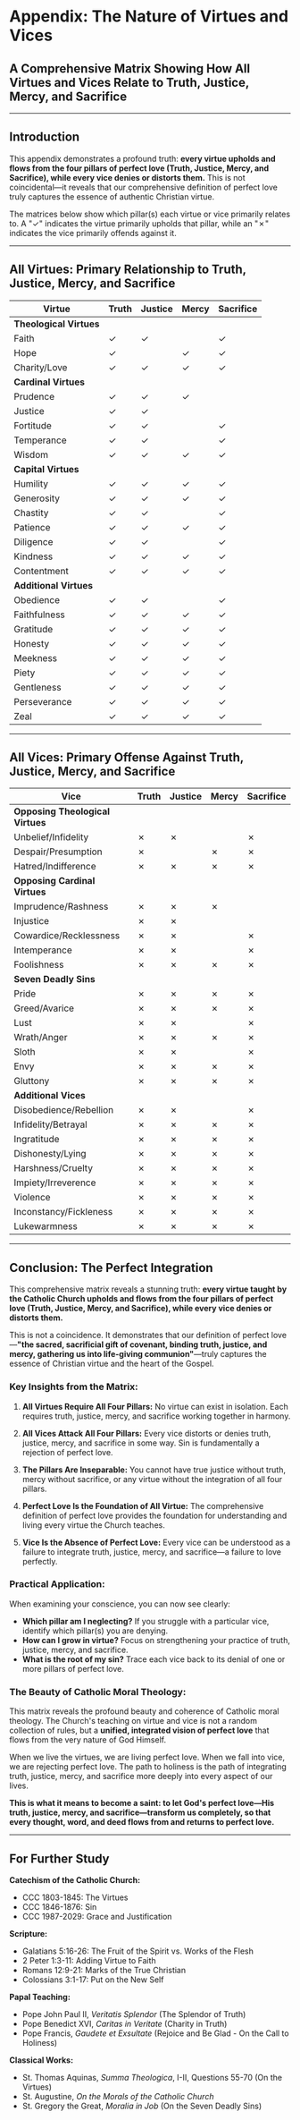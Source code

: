 # Appendix: The Nature of Virtues and Vices
## A Comprehensive Matrix Showing How All Virtues and Vices Relate to Truth, Justice, Mercy, and Sacrifice

---

## Introduction

This appendix demonstrates a profound truth: **every virtue upholds and flows from the four pillars of perfect love (Truth, Justice, Mercy, and Sacrifice), while every vice denies or distorts them.** This is not coincidental—it reveals that our comprehensive definition of perfect love truly captures the essence of authentic Christian virtue.

The matrices below show which pillar(s) each virtue or vice primarily relates to. A "✓" indicates the virtue primarily upholds that pillar, while an "✗" indicates the vice primarily offends against it.

---

## All Virtues: Primary Relationship to Truth, Justice, Mercy, and Sacrifice

| Virtue | Truth | Justice | Mercy | Sacrifice |
|--------|-------|---------|-------|-----------|
| **Theological Virtues** |
| Faith | ✓ | ✓ | | ✓ |
| Hope | ✓ | | ✓ | ✓ |
| Charity/Love | ✓ | ✓ | ✓ | ✓ |
| **Cardinal Virtues** |
| Prudence | ✓ | ✓ | ✓ | |
| Justice | ✓ | ✓ | | |
| Fortitude | ✓ | ✓ | | ✓ |
| Temperance | ✓ | ✓ | | ✓ |
| Wisdom | ✓ | ✓ | ✓ | ✓ |
| **Capital Virtues** |
| Humility | ✓ | ✓ | ✓ | ✓ |
| Generosity | ✓ | ✓ | ✓ | ✓ |
| Chastity | ✓ | ✓ | | ✓ |
| Patience | ✓ | ✓ | ✓ | ✓ |
| Diligence | ✓ | ✓ | | ✓ |
| Kindness | ✓ | ✓ | ✓ | ✓ |
| Contentment | ✓ | ✓ | ✓ | ✓ |
| **Additional Virtues** |
| Obedience | ✓ | ✓ | | ✓ |
| Faithfulness | ✓ | ✓ | ✓ | ✓ |
| Gratitude | ✓ | ✓ | ✓ | ✓ |
| Honesty | ✓ | ✓ | ✓ | ✓ |
| Meekness | ✓ | ✓ | ✓ | ✓ |
| Piety | ✓ | ✓ | ✓ | ✓ |
| Gentleness | ✓ | ✓ | ✓ | ✓ |
| Perseverance | ✓ | ✓ | ✓ | ✓ |
| Zeal | ✓ | ✓ | ✓ | ✓ |

---

## All Vices: Primary Offense Against Truth, Justice, Mercy, and Sacrifice

| Vice | Truth | Justice | Mercy | Sacrifice |
|------|-------|---------|-------|-----------|
| **Opposing Theological Virtues** |
| Unbelief/Infidelity | ✗ | ✗ | | ✗ |
| Despair/Presumption | ✗ | | ✗ | ✗ |
| Hatred/Indifference | ✗ | ✗ | ✗ | ✗ |
| **Opposing Cardinal Virtues** |
| Imprudence/Rashness | ✗ | ✗ | ✗ | |
| Injustice | ✗ | ✗ | | |
| Cowardice/Recklessness | ✗ | ✗ | | ✗ |
| Intemperance | ✗ | ✗ | | ✗ |
| Foolishness | ✗ | ✗ | ✗ | ✗ |
| **Seven Deadly Sins** |
| Pride | ✗ | ✗ | ✗ | ✗ |
| Greed/Avarice | ✗ | ✗ | ✗ | ✗ |
| Lust | ✗ | ✗ | | ✗ |
| Wrath/Anger | ✗ | ✗ | ✗ | ✗ |
| Sloth | ✗ | ✗ | | ✗ |
| Envy | ✗ | ✗ | ✗ | ✗ |
| Gluttony | ✗ | ✗ | ✗ | ✗ |
| **Additional Vices** |
| Disobedience/Rebellion | ✗ | ✗ | | ✗ |
| Infidelity/Betrayal | ✗ | ✗ | ✗ | ✗ |
| Ingratitude | ✗ | ✗ | ✗ | ✗ |
| Dishonesty/Lying | ✗ | ✗ | ✗ | ✗ |
| Harshness/Cruelty | ✗ | ✗ | ✗ | ✗ |
| Impiety/Irreverence | ✗ | ✗ | ✗ | ✗ |
| Violence | ✗ | ✗ | ✗ | ✗ |
| Inconstancy/Fickleness | ✗ | ✗ | ✗ | ✗ |
| Lukewarmness | ✗ | ✗ | ✗ | ✗ |

---

## Conclusion: The Perfect Integration

This comprehensive matrix reveals a stunning truth: **every virtue taught by the Catholic Church upholds and flows from the four pillars of perfect love (Truth, Justice, Mercy, and Sacrifice), while every vice denies or distorts them.**

This is not a coincidence. It demonstrates that our definition of perfect love—**"the sacred, sacrificial gift of covenant, binding truth, justice, and mercy, gathering us into life-giving communion"**—truly captures the essence of Christian virtue and the heart of the Gospel.

### Key Insights from the Matrix:

1. **All Virtues Require All Four Pillars:** No virtue can exist in isolation. Each requires truth, justice, mercy, and sacrifice working together in harmony.

2. **All Vices Attack All Four Pillars:** Every vice distorts or denies truth, justice, mercy, and sacrifice in some way. Sin is fundamentally a rejection of perfect love.

3. **The Pillars Are Inseparable:** You cannot have true justice without truth, mercy without sacrifice, or any virtue without the integration of all four pillars.

4. **Perfect Love Is the Foundation of All Virtue:** The comprehensive definition of perfect love provides the foundation for understanding and living every virtue the Church teaches.

5. **Vice Is the Absence of Perfect Love:** Every vice can be understood as a failure to integrate truth, justice, mercy, and sacrifice—a failure to love perfectly.

### Practical Application:

When examining your conscience, you can now see clearly:
- **Which pillar am I neglecting?** If you struggle with a particular vice, identify which pillar(s) you are denying.
- **How can I grow in virtue?** Focus on strengthening your practice of truth, justice, mercy, and sacrifice.
- **What is the root of my sin?** Trace each vice back to its denial of one or more pillars of perfect love.

### The Beauty of Catholic Moral Theology:

This matrix reveals the profound beauty and coherence of Catholic moral theology. The Church's teaching on virtue and vice is not a random collection of rules, but a **unified, integrated vision of perfect love** that flows from the very nature of God Himself.

When we live the virtues, we are living perfect love. When we fall into vice, we are rejecting perfect love. The path to holiness is the path of integrating truth, justice, mercy, and sacrifice more deeply into every aspect of our lives.

**This is what it means to become a saint: to let God's perfect love—His truth, justice, mercy, and sacrifice—transform us completely, so that every thought, word, and deed flows from and returns to perfect love.**

---

## For Further Study

**Catechism of the Catholic Church:**
- CCC 1803-1845: The Virtues
- CCC 1846-1876: Sin
- CCC 1987-2029: Grace and Justification

**Scripture:**
- Galatians 5:16-26: The Fruit of the Spirit vs. Works of the Flesh
- 2 Peter 1:3-11: Adding Virtue to Faith
- Romans 12:9-21: Marks of the True Christian
- Colossians 3:1-17: Put on the New Self

**Papal Teaching:**
- Pope John Paul II, *Veritatis Splendor* (The Splendor of Truth)
- Pope Benedict XVI, *Caritas in Veritate* (Charity in Truth)
- Pope Francis, *Gaudete et Exsultate* (Rejoice and Be Glad - On the Call to Holiness)

**Classical Works:**
- St. Thomas Aquinas, *Summa Theologica*, I-II, Questions 55-70 (On the Virtues)
- St. Augustine, *On the Morals of the Catholic Church*
- St. Gregory the Great, *Moralia in Job* (On the Seven Deadly Sins)
